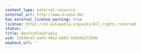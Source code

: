 ```yaml
---
content_type: external-resource
external_url: http://www.dradio.de/
has_external_license_warning: true
license: https://en.wikipedia.org/wiki/All_rights_reserved
status: ''
title: Deutschlandradio
uid: 15436ce5-ea43-40a2-b663-55da9a27294b
wayback_url: ''
---
```


